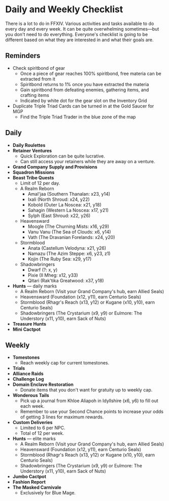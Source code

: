 # Daily and Weekly Checklist

There is a lot to do in FFXIV. Various activities and tasks available to do every day and every week. It can be quite overwhelming sometimes—but you don't need to do everything. Everyone's checklist is going to be different based on what they are interested in and what their goals are.

## Reminders

- Check spiritbond of gear
  - Once a piece of gear reaches 100% spiritbond, free materia can be extracted from it
  - Spiritbond returns to 1% once you have extracted the materia
  - Gain spiritbond from defeating enemies, gathering items, and crafting items
  - Indicated by white dot for the gear slot on the Inventory Grid
- Duplicate Triple Triad Cards can be turned in at the Gold Saucer for MGP
  - Find the Triple Triad Trader in the blue zone of the map

## Daily

- **Daily Roulettes**
- **Retainer Ventures**
  - Quick Exploration can be quite lucrative.
  - Can still access your retainers while they are away on a venture.
- **Grand Company Supply and Provisions**
- **Squadron Missions**
- **Beast Tribe Quests**
  - Limit of 12 per day.
  - A Realm Reborn
    - Amal'jaa (Southern Thanalan: x23, y14)
    - Ixali (North Shroud: x24, y22)
    - Kobold (Outer La Noscea: x21, y18)
    - Sahagin (Western La Noscea: x17, y21)
    - Sylph (East Shroud: x22, y26)
  - Heavensward
    - Moogle (The Churning Mists: x16, y29)
    - Vanu Vanu (The Sea of Clouds: x6, y14)
    - Vath (The Dravanian Forelands: x24, y20)
  - Stormblood
    - Anata (Castellum Velodyna: x21, y26)
    - Namazu (The Azim Steppe: x6, y23, z1)
    - Kojin (The Ruby Sea: x29, y17)
  - Shadowbringers
    - Dwarf (?: x, y)
    - Pixie (Il Mheg: x12, y33)
    - Qitari (Rak'tika Greatwood: x37, y18)
- **Hunts** — daily marks
  - A Realm Reborn (Visit your Grand Company's hub, earn Allied Seals)
  - Heavensward (Foundation (x12, y11), earn Centurio Seals)
  - Stormblood (Rhagr's Reach (x13, y12) or Kugane (x10, y10), earn Centurio Seals)
  - Shadowbringers (The Crystarium (x9, y9) or Eulmore: The Understory (x11, y10), earn Sack of Nuts)
- **Treasure Hunts**
- **Mini Cactpot**

## Weekly

- **Tomestones**
  - Reach weekly cap for current tomestones.
- **Trials**
- **Alliance Raids**
- **Challenge Log**
- **Domain Enclave Restoration**
  - Donate items that you don't want for gratuity up to weekly cap.
- **Wonderous Tails**
  - Pick up a journal from Khloe Aliapoh in Idyllshire (x6, y6) to fill out each week.
  - Remember to use your Second Chance points to increase your odds of getting 3 lines for maximum rewards.
- **Custom Deliveries**
  - Limited to 6 per NPC.
  - Total of 12 per week.
- **Hunts** — elite marks
  - A Realm Reborn (Visit your Grand Company's hub, earn Allied Seals)
  - Heavensward (Foundation (x12, y11), earn Centurio Seals)
  - Stormblood (Rhagr's Reach (x13, y12) or Kugane (x10, y10), earn Centurio Seals)
  - Shadowbringers (The Crystarium (x9, y9) or Eulmore: The Understory (x11, y10), earn Sack of Nuts)
- **Jumbo Cactpot**
- **Fashion Report**
- **The Masked Carnivale**
  - Exclusively for Blue Mage.

